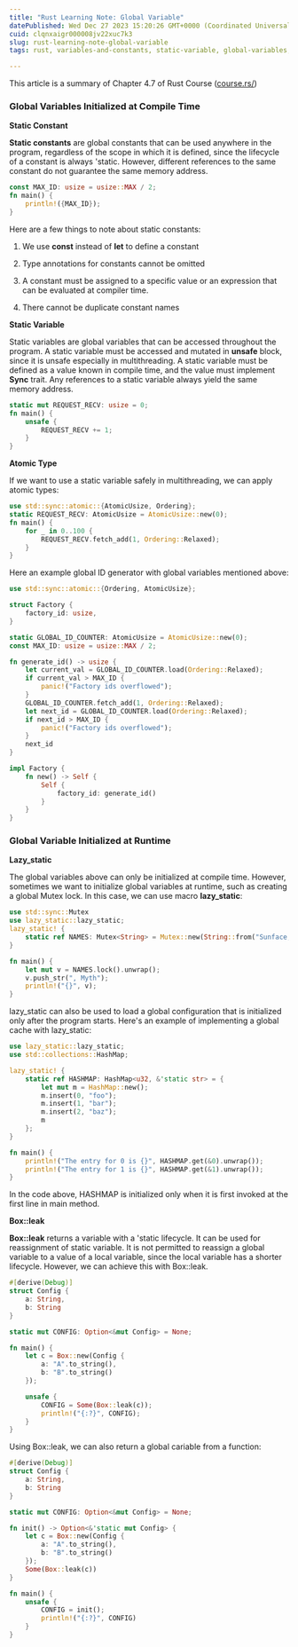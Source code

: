 ```yaml
---
title: "Rust Learning Note: Global Variable"
datePublished: Wed Dec 27 2023 15:20:26 GMT+0000 (Coordinated Universal Time)
cuid: clqnxaigr000008jv22xuc7k3
slug: rust-learning-note-global-variable
tags: rust, variables-and-constants, static-variable, global-variables, atomic-type

---
```


This article is a summary of Chapter 4.7 of Rust Course ([course.rs/](https://course.rs/))

### Global Variables Initialized at Compile Time

**Static Constant**

**Static constants** are global constants that can be used anywhere in the program, regardless of the scope in which it is defined, since the lifecycle of a constant is always 'static. However, different references to the same constant do not guarantee the same memory address.

```rust
const MAX_ID: usize = usize::MAX / 2;
fn main() {
    println!({MAX_ID});
}
```

Here are a few things to note about static constants:

1. We use **const** instead of **let** to define a constant
    
2. Type annotations for constants cannot be omitted
    
3. A constant must be assigned to a specific value or an expression that can be evaluated at compiler time.
    
4. There cannot be duplicate constant names
    

**Static Variable**

Static variables are global variables that can be accessed throughout the program. A static variable must be accessed and mutated in **unsafe** block, since it is unsafe especially in multithreading. A static variable must be defined as a value known in compile time, and the value must implement **Sync** trait. Any references to a static variable always yield the same memory address.

```rust
static mut REQUEST_RECV: usize = 0;
fn main() {
    unsafe {
        REQUEST_RECV += 1;
    }
}
```

**Atomic Type**

If we want to use a static variable safely in multithreading, we can apply atomic types:

```rust
use std::sync::atomic::{AtomicUsize, Ordering};
static REQUEST_RECV: AtomicUsize = AtomicUsize::new(0);
fn main() {
    for _ in 0..100 {
        REQUEST_RECV.fetch_add(1, Ordering::Relaxed);
    }
}
```

Here an example global ID generator with global variables mentioned above:

```rust
use std::sync::atomic::{Ordering, AtomicUsize};

struct Factory {
    factory_id: usize,
}

static GLOBAL_ID_COUNTER: AtomicUsize = AtomicUsize::new(0);
const MAX_ID: usize = usize::MAX / 2;

fn generate_id() -> usize {
    let current_val = GLOBAL_ID_COUNTER.load(Ordering::Relaxed);
    if current_val > MAX_ID {
        panic!("Factory ids overflowed");
    }
    GLOBAL_ID_COUNTER.fetch_add(1, Ordering::Relaxed);
    let next_id = GLOBAL_ID_COUNTER.load(Ordering::Relaxed);
    if next_id > MAX_ID {
        panic!("Factory ids overflowed");
    }
    next_id
}

impl Factory {
    fn new() -> Self {
        Self {
            factory_id: generate_id()
        }
    }
}
```

### Global Variable Initialized at Runtime

**Lazy\_static**

The global variables above can only be initialized at compile time. However, sometimes we want to initialize global variables at runtime, such as creating a global Mutex lock. In this case, we can use macro **lazy\_static**:

```rust
use std::sync::Mutex
use lazy_static::lazy_static;
lazy_static! {
    static ref NAMES: Mutex<String> = Mutex::new(String::from("Sunface, Jack, Allen"));
}

fn main() {
    let mut v = NAMES.lock().unwrap();
    v.push_str(", Myth");
    println!("{}", v);
}
```

lazy\_static can also be used to load a global configuration that is initialized only after the program starts. Here's an example of implementing a global cache with lazy\_static:

```rust
use lazy_static::lazy_static;
use std::collections::HashMap;

lazy_static! {
    static ref HASHMAP: HashMap<u32, &'static str> = {
        let mut m = HashMap::new();
        m.insert(0, "foo");
        m.insert(1, "bar");
        m.insert(2, "baz");
        m
    };
}

fn main() {
    println!("The entry for 0 is {}", HASHMAP.get(&0).unwrap());
    println!("The entry for 1 is {}", HASHMAP.get(&1).unwrap());
}
```

In the code above, HASHMAP is initialized only when it is first invoked at the first line in main method.

**Box::leak**

**Box::leak** returns a variable with a 'static lifecycle. It can be used for reassignment of static variable. It is not permitted to reassign a global variable to a value of a local variable, since the local variable has a shorter lifecycle. However, we can achieve this with Box::leak.

```rust
#[derive(Debug)]
struct Config {
    a: String,
    b: String
}

static mut CONFIG: Option<&mut Config> = None;

fn main() {
    let c = Box::new(Config {
        a: "A".to_string(),
        b: "B".to_string()
    });

    unsafe {
        CONFIG = Some(Box::leak(c));
        println!("{:?}", CONFIG);
    }
}
```

Using Box::leak, we can also return a global cariable from a function:

```rust
#[derive(Debug)]
struct Config {
    a: String,
    b: String
}

static mut CONFIG: Option<&mut Config> = None;

fn init() -> Option<&'static mut Config> {
    let c = Box::new(Config {
        a: "A".to_string(),
        b: "B".to_string()
    });
    Some(Box::leak(c))
}

fn main() {
    unsafe {
        CONFIG = init();
        println!("{:?}", CONFIG)
    }
}
```